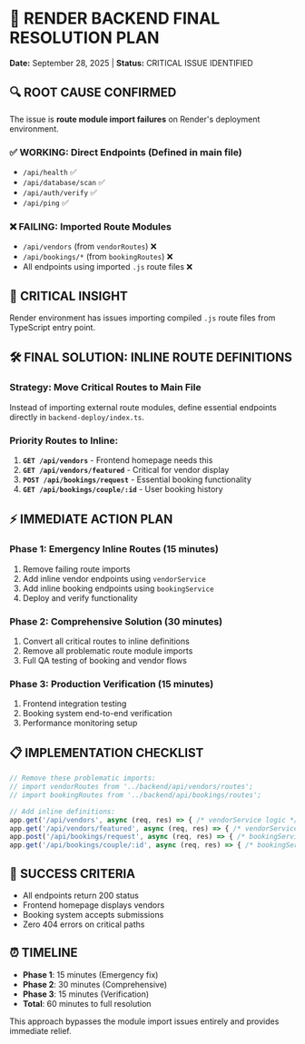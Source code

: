 # 🎯 RENDER BACKEND FINAL RESOLUTION PLAN
**Date:** September 28, 2025 | **Status:** CRITICAL ISSUE IDENTIFIED

## 🔍 ROOT CAUSE CONFIRMED
The issue is **route module import failures** on Render's deployment environment.

### ✅ WORKING: Direct Endpoints (Defined in main file)
- `/api/health` ✅
- `/api/database/scan` ✅  
- `/api/auth/verify` ✅
- `/api/ping` ✅

### ❌ FAILING: Imported Route Modules
- `/api/vendors` (from `vendorRoutes`) ❌
- `/api/bookings/*` (from `bookingRoutes`) ❌
- All endpoints using imported `.js` route files ❌

## 🚨 CRITICAL INSIGHT
Render environment has issues importing compiled `.js` route files from TypeScript entry point.

## 🛠️ FINAL SOLUTION: INLINE ROUTE DEFINITIONS

### Strategy: Move Critical Routes to Main File
Instead of importing external route modules, define essential endpoints directly in `backend-deploy/index.ts`.

### Priority Routes to Inline:
1. **`GET /api/vendors`** - Frontend homepage needs this
2. **`GET /api/vendors/featured`** - Critical for vendor display
3. **`POST /api/bookings/request`** - Essential booking functionality
4. **`GET /api/bookings/couple/:id`** - User booking history

## ⚡ IMMEDIATE ACTION PLAN

### Phase 1: Emergency Inline Routes (15 minutes)
1. Remove failing route imports
2. Add inline vendor endpoints using `vendorService`
3. Add inline booking endpoints using `bookingService`
4. Deploy and verify functionality

### Phase 2: Comprehensive Solution (30 minutes)
1. Convert all critical routes to inline definitions
2. Remove all problematic route module imports  
3. Full QA testing of booking and vendor flows

### Phase 3: Production Verification (15 minutes)
1. Frontend integration testing
2. Booking system end-to-end verification
3. Performance monitoring setup

## 📋 IMPLEMENTATION CHECKLIST

```typescript
// Remove these problematic imports:
// import vendorRoutes from '../backend/api/vendors/routes';
// import bookingRoutes from '../backend/api/bookings/routes';

// Add inline definitions:
app.get('/api/vendors', async (req, res) => { /* vendorService logic */ });
app.get('/api/vendors/featured', async (req, res) => { /* vendorService logic */ });
app.post('/api/bookings/request', async (req, res) => { /* bookingService logic */ });
app.get('/api/bookings/couple/:id', async (req, res) => { /* bookingService logic */ });
```

## 🎯 SUCCESS CRITERIA
- All endpoints return 200 status
- Frontend homepage displays vendors
- Booking system accepts submissions
- Zero 404 errors on critical paths

## ⏰ TIMELINE
- **Phase 1**: 15 minutes (Emergency fix)
- **Phase 2**: 30 minutes (Comprehensive)
- **Phase 3**: 15 minutes (Verification)
- **Total**: 60 minutes to full resolution

This approach bypasses the module import issues entirely and provides immediate relief.

